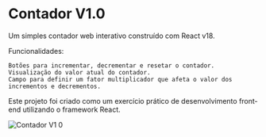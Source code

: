 # Contador V1.0

Um simples contador web interativo construído com React v18.

Funcionalidades:

    Botões para incrementar, decrementar e resetar o contador.
    Visualização do valor atual do contador.
    Campo para definir um fator multiplicador que afeta o valor dos incrementos e decrementos.

Este projeto foi criado como um exercício prático de desenvolvimento front-end utilizando o framework React.

![Contador V1 0](https://github.com/user-attachments/assets/9c4718f2-0373-43c5-89b5-badafdb9dc30)
